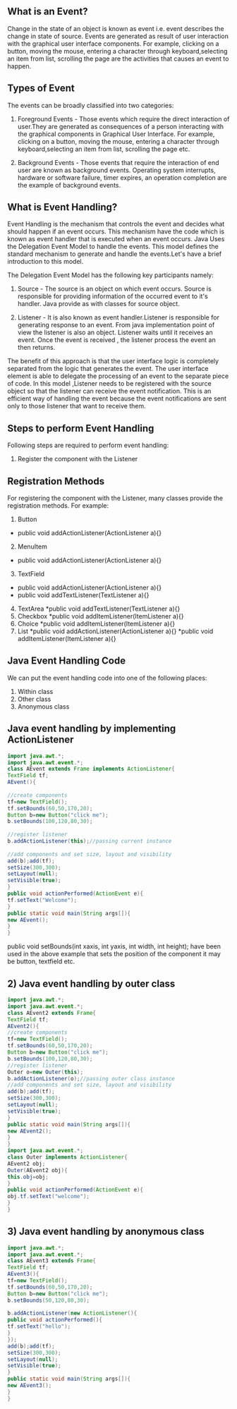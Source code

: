 ## What is an Event?
Change in the state of an object is known as event i.e. event describes the change in state of source. Events are generated as result of user interaction with the graphical user interface components. For example, clicking on a button, moving the mouse, entering a character through keyboard,selecting an item from list, scrolling the page are the activities that causes an event to happen.

## Types of Event
The events can be broadly classified into two categories:
1. Foreground Events - Those events which require the direct interaction of user.They are generated as consequences of a person interacting with the graphical components in Graphical User Interface. For example, clicking on a button, moving the mouse, entering a character through keyboard,selecting an item from list, scrolling the page etc.

2. Background Events - Those events that require the interaction of end user are known as background events. Operating system interrupts, hardware or software failure, timer expires, an operation completion are the example of background events.

## What is Event Handling?
Event Handling is the mechanism that controls the event and decides what should happen if an event occurs. This mechanism have the code which is known as event handler that is executed when an event occurs. Java Uses the Delegation Event Model to handle the events. This model defines the standard mechanism to generate and handle the events.Let's have a brief introduction to this model.

The Delegation Event Model has the following key participants namely:
1. Source - The source is an object on which event occurs. Source is responsible for providing information of the occurred event to it's handler. Java provide as with classes for source object.

2. Listener - It is also known as event handler.Listener is responsible for generating response to an event. From java implementation point of view the listener is also an object. Listener waits until it receives an event. Once the event is received , the listener process the event an then returns.

The benefit of this approach is that the user interface logic is completely separated from the logic that generates the event. The user interface element is able to delegate the processing of an event to the separate piece of code. In this model ,Listener needs to be registered with the source object so that the listener can receive the event notification. This is an efficient way of handling the event because the event notifications are sent only to those listener that want to receive them.

## Steps to perform Event Handling
Following steps are required to perform event handling:
1. Register the component with the Listener

## Registration Methods
For registering the component with the Listener, many classes provide the registration methods. For example:
1. Button
  * public void addActionListener(ActionListener a){}
2. MenuItem
  * public void addActionListener(ActionListener a){}
3. TextField
  * public void addActionListener(ActionListener a){}
  * public void addTextListener(TextListener a){}
4. TextArea
  *public void addTextListener(TextListener a){}
5. Checkbox
  *public void addItemListener(ItemListener a){}
6. Choice
  *public void addItemListener(ItemListener a){}
7. List
  *public void addActionListener(ActionListener a){}
  *public void addItemListener(ItemListener a){}
  
## Java Event Handling Code
We can put the event handling code into one of the following places:

1. Within class
2. Other class
3. Anonymous class

## Java event handling by implementing ActionListener
```java
import java.awt.*;  
import java.awt.event.*;  
class AEvent extends Frame implements ActionListener{  
TextField tf;  
AEvent(){  
  
//create components  
tf=new TextField();  
tf.setBounds(60,50,170,20);  
Button b=new Button("click me");  
b.setBounds(100,120,80,30);  
  
//register listener  
b.addActionListener(this);//passing current instance  
  
//add components and set size, layout and visibility  
add(b);add(tf);  
setSize(300,300);  
setLayout(null);  
setVisible(true);  
}  
public void actionPerformed(ActionEvent e){  
tf.setText("Welcome");  
}  
public static void main(String args[]){  
new AEvent();  
}  
}
```
public void setBounds(int xaxis, int yaxis, int width, int height); have been used in the above example that sets the position of the component it may be button, textfield etc.

## 2) Java event handling by outer class
```java
import java.awt.*;  
import java.awt.event.*;  
class AEvent2 extends Frame{  
TextField tf;  
AEvent2(){  
//create components  
tf=new TextField();  
tf.setBounds(60,50,170,20);  
Button b=new Button("click me");  
b.setBounds(100,120,80,30);  
//register listener  
Outer o=new Outer(this);  
b.addActionListener(o);//passing outer class instance  
//add components and set size, layout and visibility  
add(b);add(tf);  
setSize(300,300);  
setLayout(null);  
setVisible(true);  
}  
public static void main(String args[]){  
new AEvent2();  
}  
}  
import java.awt.event.*;  
class Outer implements ActionListener{  
AEvent2 obj;  
Outer(AEvent2 obj){  
this.obj=obj;  
}  
public void actionPerformed(ActionEvent e){  
obj.tf.setText("welcome");  
}  
}  
```
## 3) Java event handling by anonymous class
```java
import java.awt.*;  
import java.awt.event.*;  
class AEvent3 extends Frame{  
TextField tf;  
AEvent3(){  
tf=new TextField();  
tf.setBounds(60,50,170,20);  
Button b=new Button("click me");  
b.setBounds(50,120,80,30);  
  
b.addActionListener(new ActionListener(){  
public void actionPerformed(){  
tf.setText("hello");  
}  
});  
add(b);add(tf);  
setSize(300,300);  
setLayout(null);  
setVisible(true);  
}  
public static void main(String args[]){  
new AEvent3();  
}  
}  
```
